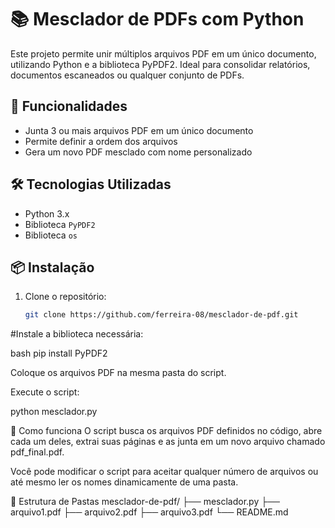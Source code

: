 # 📚 Mesclador de PDFs com Python

Este projeto permite unir múltiplos arquivos PDF em um único documento, utilizando Python e a biblioteca PyPDF2. Ideal para consolidar relatórios, documentos escaneados ou qualquer conjunto de PDFs.

## 🚀 Funcionalidades

- Junta 3 ou mais arquivos PDF em um único documento
- Permite definir a ordem dos arquivos
- Gera um novo PDF mesclado com nome personalizado

## 🛠️ Tecnologias Utilizadas

- Python 3.x
- Biblioteca `PyPDF2`
- Biblioteca `os`

## 📦 Instalação

1. Clone o repositório:
   ```bash
   git clone https://github.com/ferreira-08/mesclador-de-pdf.git

   
#Instale a biblioteca necessária:

bash
pip install PyPDF2

Coloque os arquivos PDF na mesma pasta do script.

Execute o script:

python mesclador.py

🧠 Como funciona
O script busca os arquivos PDF definidos no código, abre cada um deles, extrai suas páginas e as junta em um novo arquivo chamado pdf_final.pdf.

Você pode modificar o script para aceitar qualquer número de arquivos ou até mesmo ler os nomes dinamicamente de uma pasta.

📁 Estrutura de Pastas
mesclador-de-pdf/
├── mesclador.py
├── arquivo1.pdf
├── arquivo2.pdf
├── arquivo3.pdf
└── README.md
